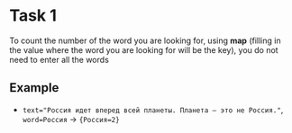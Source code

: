 # Task 1

To count the number of the word you are looking for, using **map** (filling in the
value where the word you are looking for will be the key), you do not need to enter
all the words

## Example

- `text="Россия идет вперед всей планеты. Планета — это не Россия."`,
  `word=Россия` -> `{Россия=2}`
